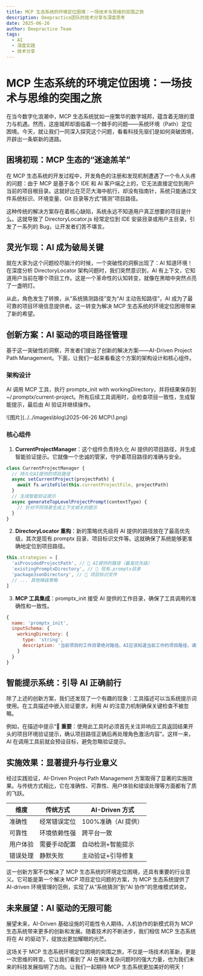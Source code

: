 ```yaml
---
title: MCP 生态系统的环境定位困境：一场技术与思维的突围之旅
description: Deepractice团队的技术分享与深度思考
date: 2025-06-26
author: Deepractice Team
tags:
  - AI
  - 深度实践
  - 技术分享
---
```


# MCP 生态系统的环境定位困境：一场技术与思维的突围之旅

在当今数字化浪潮中，MCP 生态系统犹如一座繁华的数字城邦，蕴含着无限的潜力与机遇。然而，这座城邦却面临着一个棘手的问题——系统环境（Path）定位困境。今天，就让我们一同深入探究这个问题，看看科技先驱们是如何突破困境，开辟出一条崭新的道路。

## 困境初现：MCP 生态的“迷途羔羊”

在 MCP 生态系统的开发过程中，开发角色的注册和发现机制遭遇了一个令人头疼的问题：由于 MCP 是基于各个 IDE 和 AI 客户端之上的，它无法直接定位到用户当前的项目根目录。这就好比在茫茫大海中航行，却没有指南针，系统只能通过文件系统标识、环境变量、Git 目录等方式“猜测”项目路径。

这种传统的解决方案存在着核心缺陷，系统永远不知道用户真正想要的项目是什么。这就导致了 DirectoryLocator.js 经常定位到 IDE 安装目录或用户主目录，引发了一系列的 Bug，让开发者们苦不堪言。

## 灵光乍现：AI 成为破局关键

就在大家为这个问题绞尽脑汁的时候，一个突破性的洞察出现了：AI 知道环境！在深度分析 DirectoryLocator 架构问题时，我们突然意识到，AI 有上下文，它知道用户当前在哪个项目工作。这是一个革命性的认知转变，就像在黑暗中突然点亮了一盏明灯。

从此，角色发生了转换，从“系统猜测路径”变为“AI 主动告知路径”，AI 成为了最可靠的项目环境信息提供者。这一转变为解决 MCP 生态系统的环境定位困境带来了新的希望。

## 创新方案：AI 驱动的项目路径管理

基于这一突破性的洞察，开发者们提出了创新的解决方案——AI-Driven Project Path Management。下面，让我们一起来看看这个方案的架构设计和核心组件。

### 架构设计

AI 调用 MCP 工具，执行 promptx_init with workingDirectory，并将结果保存到 ~/.promptx/current-project。所有后续工具调用时，会检查项目一致性，生成智能提示，最后由 AI 验证并继续操作。

![图片](../../images\blog\2025-06-26 MCP\1.png)

### 核心组件

1. **CurrentProjectManager**：这个组件负责持久化 AI 提供的项目路径，并生成智能验证提示。它就像一个忠诚的管家，守护着项目路径的准确与安全。

```javascript
class CurrentProjectManager {
  // 持久化AI提供的项目路径
  async setCurrentProject(projectPath) {
    await fs.writeFile(this.currentProjectFile, projectPath)
  }
  // 生成智能验证提示
  async generateTopLevelProjectPrompt(contextType) {
    // 针对不同场景生成上下文相关的提示
  }
}
```

2. **DirectoryLocator 重构**：新的策略优先级将 AI 提供的路径放在了最高优先级，其次是现有.promptx 目录、项目标识文件等。这就确保了系统能够更准确地定位到项目路径。

```javascript
this.strategies = [
  'aiProvidedProjectPath', // 🥇 AI提供的路径（最高优先级）
  'existingPromptxDirectory', // 🥈 现有.promptx目录
  'packageJsonDirectory', // 🥉 项目标识文件
  // ... 其他降级策略
]
```

3. **MCP 工具集成**：promptx_init 接受 AI 提供的工作目录，确保了工具调用的准确性和一致性。

```javascript
{
  name: 'promptx_init',
  inputSchema: {
    workingDirectory: {
      type: 'string',
      description: '当前项目的工作目录绝对路径。AI应该知道当前工作的项目路径，请提供此参数。'
    }
  }
}
```

## 智能提示系统：引导 AI 正确前行

除了上述的创新方案，我们还发现了一个有趣的现象：工具描述可以当系统提示词使用。在工具描述中嵌入验证要求，利用 AI 的注意力机制确保关键检查不被忽略。

例如，在描述中提示“🛑 **重要**：使用此工具时必须首先关注并响应工具返回结果开头的项目环境验证提示，确认项目路径正确后再处理角色激活内容”。这样一来，AI 在调用工具前就会预设目标，避免忽略验证提示。

## 实施效果：显著提升与行业意义

经过实践验证，AI-Driven Project Path Management 方案取得了显著的实施效果。与传统方式相比，它在准确性、可靠性、用户体验和错误处理等方面都有了质的飞跃。

| 维度     | 传统方式     | AI-Driven 方式      |
| -------- | ------------ | ------------------- |
| 准确性   | 经常错误定位 | 100%准确（AI 提供） |
| 可靠性   | 环境依赖性强 | 跨平台一致          |
| 用户体验 | 需要手动配置 | 自动检测+智能提示   |
| 错误处理 | 静默失败     | 主动验证+引导修复   |

这一创新方案不仅解决了 MCP 生态系统的环境定位困境，还具有重要的行业意义。它可能是第一个解决 MCP 项目定位问题的方案，为 MCP 生态系统提供了 AI-driven 环境管理的范例，实现了从“系统猜测”到“AI 协作”的思维模式转变。

## 未来展望：AI 驱动的无限可能

展望未来，AI-Driven 基础设施的可能性令人期待。人机协作的新模式将为 MCP 生态系统带来更多的创新和发展。随着技术的不断进步，我们相信 MCP 生态系统将在 AI 的驱动下，绽放出更加耀眼的光芒。

这场关于 MCP 生态系统环境定位困境的突围之旅，不仅是一场技术的革新，更是一次思维的转变。它让我们看到了 AI 在解决复杂问题时的强大力量，也为我们未来的科技发展指明了方向。让我们一起期待 MCP 生态系统更加美好的明天！
